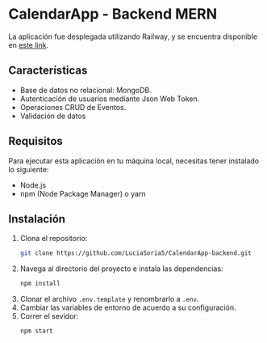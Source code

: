 # CalendarApp - Backend MERN

La aplicación fue desplegada utilizando Railway, y se encuentra disponible en [este link](https://calendarapp-backend-luci.up.railway.app/).

## Características
* Base de datos no relacional: MongoDB.
* Autenticación de usuarios mediante Json Web Token.
* Operaciones CRUD de Eventos.
* Validación de datos

## Requisitos
Para ejecutar esta aplicación en tu máquina local, necesitas tener instalado lo siguiente:
- Node.js
- npm (Node Package Manager) o yarn

## Instalación
1. Clona el repositorio:
   ```bash
   git clone https://github.com/LuciaSoria5/CalendarApp-backend.git
   ```
2. Navega al directorio del proyecto e instala las dependencias:
    ```bash
   npm install
    ```
3. Clonar el archivo `.env.template` y renombrarlo a `.env`.
4. Cambiar las variables de entorno de acuerdo a su configuración.
5. Correr el sevidor:
    ```bash
   npm start
    ```